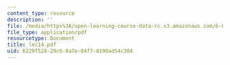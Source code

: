 ```yaml
---
content_type: resource
description: ''
file: /media/https%3A/open-learning-course-data-rc.s3.amazonaws.com/6-046j-introduction-to-algorithms-sma-5503-fall-2005/6229f52829c68a7e84f78198ad54c304_lec14.pdf
file_type: application/pdf
resourcetype: Document
title: lec14.pdf
uid: 6229f528-29c6-8a7e-84f7-8198ad54c304
---
```

